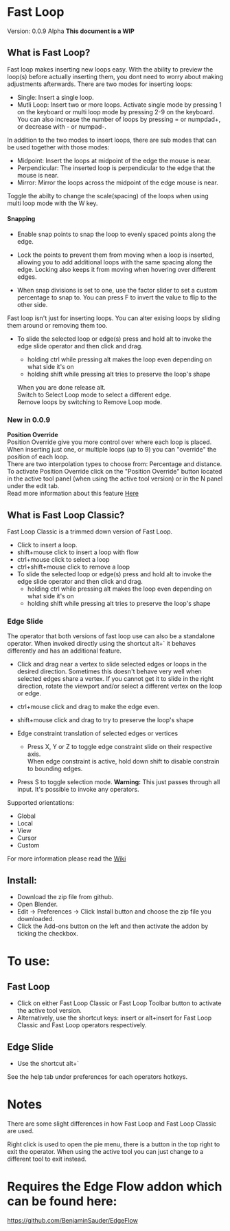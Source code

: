 # Fast Loop
Version: 0.0.9 Alpha
**This document is a WIP**

## What is Fast Loop?
Fast loop makes inserting new loops easy. With the ability to preview the loop(s) before actually inserting them, you dont need to worry about making adjustments afterwards.
There are two modes for inserting loops:
* Single: Insert a single loop.
* Mutli Loop: Insert two or more loops.
Activate single mode by pressing 1 on the keyboard or multi loop mode by pressing 2-9 on the keyboard.
You can also increase the number of loops by pressing = or numpdad+, or decrease with - or numpad-.

In addition to the two modes to insert loops, there are sub modes that can be used together with those modes:
* Midpoint: Insert the loops at midpoint of the edge the mouse is near.
* Perpendicular: The inserted loop is perpendicular to the edge that the mouse is near.
* Mirror: Mirror the loops across the midpoint of the edge mouse is near.


Toggle the abilty to change the scale(spacing) of the loops when using multi loop mode with the W key.


#### Snapping ####
* Enable snap points to snap the loop to evenly spaced points along the edge.  
* Lock the points to prevent them from moving when a loop is inserted, allowing you to add additional loops with the same spacing along the edge.
Locking also keeps it from moving when hovering over different edges.

* When snap divisions is set to one, use the factor slider to set a custom percentage to snap to. You can press F to invert the value to flip to the other side.

Fast loop isn't just for inserting loops. You can alter exising loops by sliding them around or removing them too.    
* To slide the selected loop or edge(s) press and hold alt to invoke the edge slide operator and then click and drag.  
  * holding ctrl while pressing alt makes the loop even depending on what side it's on 
  * holding shift while pressing alt tries to preserve the loop's shape
  
  When you are done release alt.  
Switch to Select Loop mode to select a different edge.  
Remove loops by switching to Remove Loop mode.

### New in 0.0.9  
**Position Override**  
Position Override give you more control over where each loop is placed.  
When inserting just one, or multiple loops (up to 9) you can "override" the position of each loop.  
There are two interpolation types to choose from: Percentage and distance.  
To activate Position Override click on the "Position Override" button located in the active tool panel (when using the active tool version) or in the N panel under the edit tab.  
Read more information about this feature [Here](https://github.com/Jrome90/Fast-Loop/wiki/Position-Override)


## What is Fast Loop Classic?
Fast Loop Classic is a trimmed down version of Fast Loop.
* Click to insert a loop.
* shift+mouse click to insert a loop with flow
* ctrl+mouse click to select a loop
* ctrl+shift+mouse click to remove a loop
* To slide the selected loop or edge(s) press and hold alt to invoke the edge slide operator and then click and drag. 
  * holding ctrl while pressing alt makes the loop even depending on what side it's on 
  * holding shift while pressing alt tries to preserve the loop's shape
  
 ### Edge Slide
The operator that both versions of fast loop use can also be a standalone operator.
 When invoked directly using the shortcut alt+` it behaves differently and has an additional feature.  
 * Click and drag near a vertex to slide selected edges or loops in the desired direction. Sometimes this doesn't behave very well when selected edges share a vertex. 
 If you cannot get it to slide in the right direction, rotate the viewport and/or select a different vertex on the loop or edge.  
 * ctrl+mouse click and drag to make the edge even.
 * shift+mouse click and drag to try to preserve the loop's shape
 
 * Edge constraint translation of selected edges or vertices
   * Press X, Y or Z to toggle edge constraint slide on their respective axis.  
    When edge constraint is active, hold down shift to disable constrain to bounding edges.
 * Press S to toggle selection mode.  **Warning:** This just passes through all input. It's possible to invoke any operators.  
   
 Supported orientations:
 * Global
 * Local
 * View
 * Cursor
 * Custom

 For more information please read the [Wiki](https://github.com/Jrome90/Fast-Loop/wiki)
 
## Install:
* Download the zip file from github.
* Open Blender.
* Edit -> Preferences -> Click Install button and choose the zip file you downloaded.
* Click the Add-ons button on the left and then activate the addon by ticking the checkbox.

# To use:
## Fast Loop
* Click on either Fast Loop Classic or Fast Loop Toolbar button to activate the active tool version.
* Alternatively, use the shortcut keys: insert or alt+insert for Fast Loop Classic and Fast Loop operators respectively. 

## Edge Slide
* Use the shortcut alt+`

See the help tab under preferences for each operators hotkeys.

# Notes
There are some slight differences in how Fast Loop and Fast Loop Classic are used.  
 
Right click is used to open the pie menu, there is a button in the top right to exit the operator. When using the active tool you can just change to a different tool to exit instead.
      
  # Requires the Edge Flow addon which can be found here:
https://github.com/BenjaminSauder/EdgeFlow
